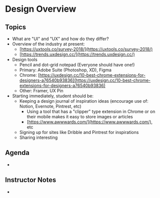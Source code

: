 # Design Overview

## Topics

- What are "UI" and "UX" and how do they differ?
- Overview of the industry at present:
    - [https://uxtools.co/survey-2018/](https://uxtools.co/survey-2018/)
    - [https://trends.uxdesign.cc/](https://trends.uxdesign.cc/)
- Design tools
    - Pencil and dot-grid notepad (Everyone should have one!)
    - Primary: Adobe Suite (Photoshop, XD), Figma
    - Chrome: [https://uxdesign.cc/10-best-chrome-extensions-for-designers-a76540b93836](https://uxdesign.cc/10-best-chrome-extensions-for-designers-a76540b93836)
    - Other: Framer, UX Pin
- Starting immediately, student should be:
    - Keeping a design journal of inspiration ideas (encourage use of: Notion, Evernote, Pintrest, etc)
        - Using a tool that has a "clipper" type extension in Chrome or on their mobile makes it easy to store images or articles
        - [https://www.awwwards.com/](https://www.awwwards.com/), etc
    - Signing up for sites like Dribble and Pintrest for inspirations
    - Sharing interesting

## Agenda

- 

## Instructor Notes

-